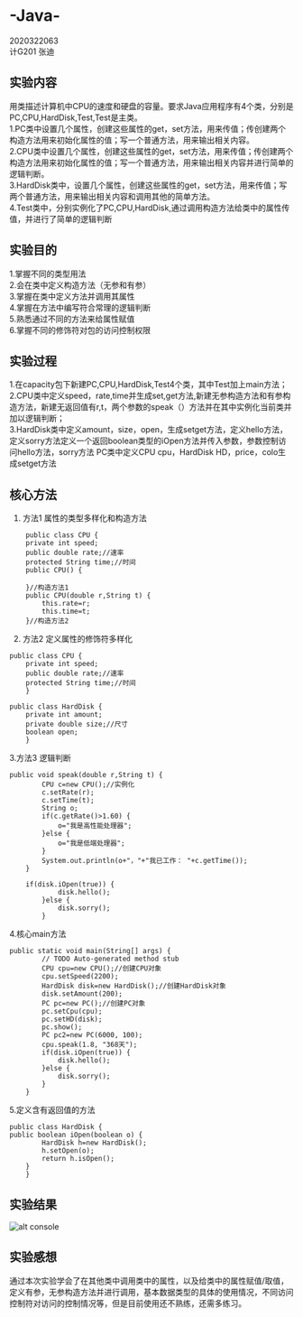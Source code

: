 # -Java-
2020322063  
计G201 张迪
## 实验内容
用类描述计算机中CPU的速度和硬盘的容量。要求Java应用程序有4个类，分别是PC,CPU,HardDisk,Test,Test是主类。    
1.PC类中设置几个属性，创建这些属性的get，set方法，用来传值；传创建两个构造方法用来初始化属性的值；写一个普通方法，用来输出相关内容。  
2.CPU类中设置几个属性，创建这些属性的get，set方法，用来传值；传创建两个构造方法用来初始化属性的值；写一个普通方法，用来输出相关内容并进行简单的逻辑判断。  
3.HardDisk类中，设置几个属性，创建这些属性的get，set方法，用来传值；写两个普通方法，用来输出相关内容和调用其他的简单方法。  
4.Test类中，分别实例化了PC,CPU,HardDisk,通过调用构造方法给类中的属性传值，并进行了简单的逻辑判断
## 实验目的
1.掌握不同的类型用法   
2.会在类中定义构造方法（无参和有参）    
3.掌握在类中定义方法并调用其属性    
4.掌握在方法中编写符合常理的逻辑判断  
5.熟悉通过不同的方法来给属性赋值  
6.掌握不同的修饰符对包的访问控制权限
## 实验过程
1.在capacity包下新建PC,CPU,HardDisk,Test4个类，其中Test加上main方法；  
2.CPU类中定义speed，rate,time并生成set,get方法,新建无参构造方法和有参构造方法，新建无返回值有r,t，两个参数的speak（）方法并在其中实例化当前类并加以逻辑判断；  
3.HardDisk类中定义amount，size，open，生成setget方法，定义hello方法，定义sorry方法定义一个返回boolean类型的iOpen方法并传入参数，参数控制访问hello方法，sorry方法
PC类中定义CPU cpu，HardDisk HD，price，colo生成setget方法
## 核心方法
1. 方法1 属性的类型多样化和构造方法
```
	public class CPU {
	private int speed;
	public double rate;//速率
	protected String time;//时间
	public CPU() {
		
	}//构造方法1
	public CPU(double r,String t) {
		this.rate=r;
		this.time=t;
	}//构造方法2
```
2. 方法2 定义属性的修饰符多样化
```
public class CPU {
	private int speed;
	public double rate;//速率
	protected String time;//时间
	}
	
public class HardDisk {
	private int amount;
	private double size;//尺寸
	boolean open;
	}
```
3.方法3 逻辑判断
```
public void speak(double r,String t) {
		CPU c=new CPU();//实例化
		c.setRate(r);
		c.setTime(t);
		String o;
		if(c.getRate()>1.60) {
			o="我是高性能处理器";
		}else {
			o="我是低端处理器";
		}
		System.out.println(o+"，"+"我已工作： "+c.getTime());
	}

	if(disk.iOpen(true)) {
			disk.hello();
		}else {
			disk.sorry();
		}
```
4.核心main方法
```
public static void main(String[] args) {
		// TODO Auto-generated method stub
		CPU cpu=new CPU();//创建CPU对象
		cpu.setSpeed(2200);
		HardDisk disk=new HardDisk();//创建HardDisk对象
		disk.setAmount(200);
		PC pc=new PC();//创建PC对象
		pc.setCpu(cpu);
		pc.setHD(disk);
		pc.show();
		PC pc2=new PC(6000, 100);
		cpu.speak(1.8, "368天");
		if(disk.iOpen(true)) {
			disk.hello();
		}else {
			disk.sorry();
		}
	}
```
5.定义含有返回值的方法
```
public class HardDisk {
public boolean iOpen(boolean o) {
		HardDisk h=new HardDisk();
		h.setOpen(o);
		return h.isOpen();	
	}
	}
```
## 实验结果
![alt console](https://m.qpic.cn/psc?/V50ini880vFPiW2LYxFK2RoQRD3UEErn/bqQfVz5yrrGYSXMvKr.cqdZezMYs7BOq0Uw*NN4aO68vINbyeSSCoyNEiT25Ru2wkbx5VPMhehw*F3R9wc6ujVmdsprlT0gH87fw2fyACnA!/b&bo=ZwGfAAAAAAADB9s!&rf=viewer_4)

## 实验感想
通过本次实验学会了在其他类中调用类中的属性，以及给类中的属性赋值/取值，定义有参，无参构造方法并进行调用，基本数据类型的具体的使用情况，不同访问控制符对访问的控制情况等，但是目前使用还不熟练，还需多练习。
